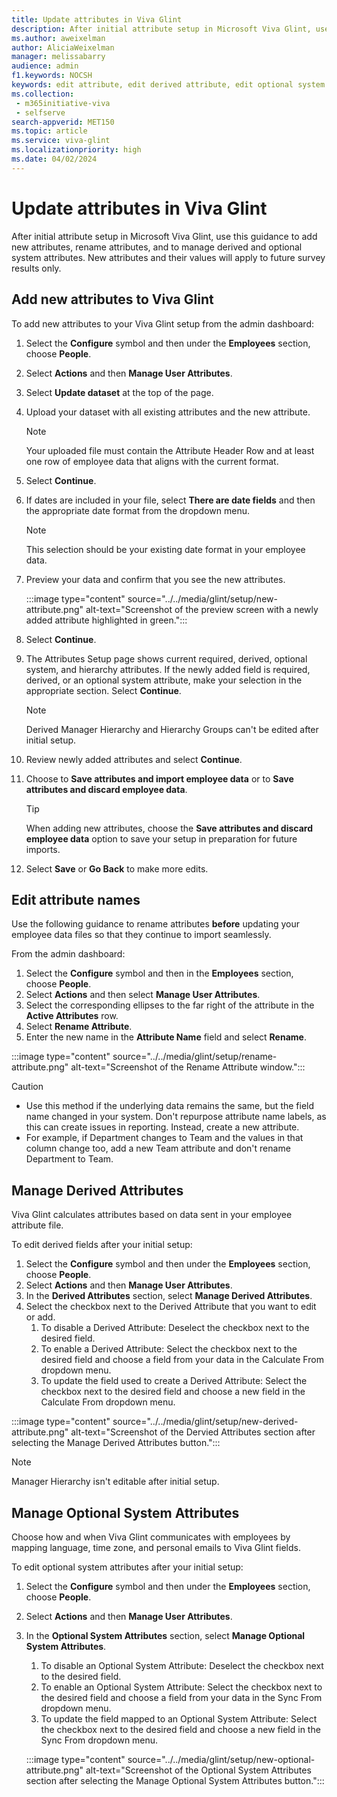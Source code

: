 ```yaml
---
title: Update attributes in Viva Glint
description: After initial attribute setup in Microsoft Viva Glint, use this guidance to add new attributes, rename attributes, and to manage derived and optional system attributes.
ms.author: aweixelman
author: AliciaWeixelman
manager: melissabarry
audience: admin
f1.keywords: NOCSH
keywords: edit attribute, edit derived attribute, edit optional system attribute, rename attribute
ms.collection: 
 - m365initiative-viva
 - selfserve
search-appverid: MET150
ms.topic: article
ms.service: viva-glint
ms.localizationpriority: high
ms.date: 04/02/2024
---
```


# Update attributes in Viva Glint

After initial attribute setup in Microsoft Viva Glint, use this guidance to add new attributes, rename attributes, and to manage derived and optional system attributes. New attributes and their values will apply to future survey results only.

## Add new attributes to Viva Glint

To add new attributes to your Viva Glint setup from the admin dashboard:

1. Select the **Configure** symbol and then under the **Employees** section, choose **People**.
2. Select **Actions** and then **Manage User Attributes**.
3. Select **Update dataset** at the top of the page.
4. Upload your dataset with all existing attributes and the new attribute.

     > [!NOTE]
     > Your uploaded file must contain the Attribute Header Row and at least one row of employee data that aligns with the current format.

5. Select **Continue**.
6. If dates are included in your file, select **There are date fields** and then the appropriate date format from the dropdown menu.

     > [!NOTE]
     > This selection should be your existing date format in your employee data.

7. Preview your data and confirm that you see the new attributes.

    :::image type="content" source="../../media/glint/setup/new-attribute.png" alt-text="Screenshot of the preview screen with a newly added attribute highlighted in green.":::

8. Select **Continue**.
9. The Attributes Setup page shows current required, derived, optional system, and hierarchy attributes. If the newly added field is required, derived, or an optional system attribute, make your selection in the appropriate section. Select **Continue**.
  
     > [!NOTE]
     > Derived Manager Hierarchy and Hierarchy Groups can't be edited after initial setup.
  
10. Review newly added attributes and select **Continue**.
11. Choose to **Save attributes and import employee data** or to **Save attributes and discard employee data**.

     > [!TIP]
     > When adding new attributes, choose the **Save attributes and discard employee data** option to save your setup in preparation for future imports.

12. Select **Save** or **Go Back** to make more edits.

## Edit attribute names

Use the following guidance to rename attributes **before** updating your employee data files so that they continue to import seamlessly.

From the admin dashboard:

1. Select the **Configure** symbol and then in the **Employees** section, choose **People**.
2. Select **Actions** and then select **Manage User Attributes**.
3. Select the corresponding ellipses to the far right of the attribute in the **Active Attributes** row.
4. Select **Rename Attribute**.
5. Enter the new name in the **Attribute Name** field and select **Rename**.

:::image type="content" source="../../media/glint/setup/rename-attribute.png" alt-text="Screenshot of the Rename Attribute window.":::

> [!CAUTION]
> - Use this method if the underlying data remains the same, but the field name changed in your system. Don't repurpose attribute name labels, as this can create issues in reporting. Instead, create a new attribute. 
> - For example, if Department changes to Team and the values in that column change too, add a new Team attribute and don't rename Department to Team.

## Manage Derived Attributes

Viva Glint calculates attributes based on data sent in your employee attribute file. 

To edit derived fields after your initial setup:

1. Select the **Configure** symbol and then under the **Employees** section, choose **People**.
2. Select **Actions** and then **Manage User Attributes**.
3. In the **Derived Attributes** section, select **Manage Derived Attributes**.
4. Select the checkbox next to the Derived Attribute that you want to edit or add.
   1. To disable a Derived Attribute: Deselect the checkbox next to the desired field.
   1. To enable a Derived Attribute: Select the checkbox next to the desired field and choose a field from your data in the Calculate From dropdown menu.
   1. To update the field used to create a Derived Attribute: Select the checkbox next to the desired field and choose a new field in the Calculate From dropdown menu. 

:::image type="content" source="../../media/glint/setup/new-derived-attribute.png" alt-text="Screenshot of the Dervied Attributes section after selecting the Manage Derived Attributes button.":::

> [!NOTE]
> Manager Hierarchy isn't editable after initial setup.

## Manage Optional System Attributes

Choose how and when Viva Glint communicates with employees by mapping language, time zone, and personal emails to Viva Glint fields.

To edit optional system attributes after your initial setup:

1. Select the **Configure** symbol and then under the **Employees** section, choose **People**.
2. Select **Actions** and then **Manage User Attributes**.
3. In the **Optional System Attributes** section, select **Manage Optional System Attributes**.
   1. To disable an Optional System Attribute: Deselect the checkbox next to the desired field.
   1. To enable an Optional System Attribute: Select the checkbox next to the desired field and choose a field from your data in the Sync From dropdown menu.
   1. To update the field mapped to an Optional System Attribute: Select the checkbox next to the desired field and choose a new field in the Sync From dropdown menu.

   :::image type="content" source="../../media/glint/setup/new-optional-attribute.png" alt-text="Screenshot of the Optional System Attributes section after selecting the Manage Optional System Attributes button.":::
